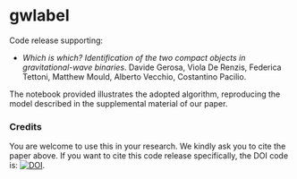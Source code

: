 # gwlabel

Code release supporting:

- _Which is which? Identification of the two compact objects in gravitational-wave binaries_. Davide Gerosa, Viola De Renzis, Federica Tettoni, Matthew Mould, Alberto Vecchio, Costantino Pacilio.

The notebook provided illustrates the adopted algorithm, reproducing the model described in the supplemental material of our paper.

### Credits

You are welcome to use this in your research. We kindly ask you to cite the paper above. If you want to cite this code release specifically, the DOI code is: [![DOI](https://zenodo.org/badge/DOI/10.5281/zenodo.13743364.svg)](https://doi.org/10.5281/zenodo.13743364).
